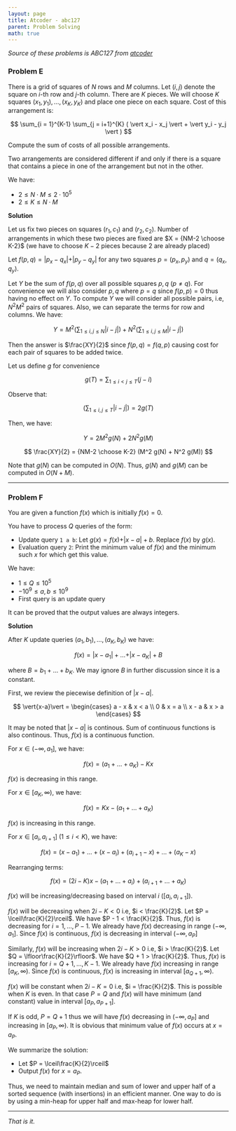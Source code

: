 ```yaml
---
layout: page
title: Atcoder - abc127
parent: Problem Solving
math: true
---
```


*Source of these problems is ABC127 from [atcoder](http://atcoder.jp)*

### Problem E

There is a grid of squares of $N$ rows and $M$ columns.
Let $(i, j)$ denote the square on $i$-th row and $j$-th column.
There are $K$ pieces. We will choose $K$ squares
$(x_1,y_1),\ldots,(x_K,y_K)$ and place one
piece on each square. Cost of this arrangement is:

$$
\sum_{i = 1}^{K-1}
\sum_{j = i+1}^{K}
( \vert x_i - x_j \vert + \vert y_i - y_j \vert )
$$

Compute the sum of costs of all possible arrangements.

Two arrangements are considered different if and
only if there is a square that contains a piece in
one of the arrangement but not in the other.

We have:
- $2 \le N \cdot M \le 2 \cdot 10^5$
- $2 \le K \le N \cdot M$

**Solution**

Let us fix two pieces on squares $(r_1, c_1)$ and
$(r_2, c_2)$. Number of arrangements in which 
these two pieces are fixed are
$X = {NM-2 \choose K-2}$ (we have to choose $K-2$ pieces because $2$ are already placed)

Let $f(p, q) = \vert p_x - q_x \vert + \vert p_y - q_y \vert$
for any two squares $p = (p_x, p_y)$ and $q = (q_x, q_y)$.

Let $Y$ be the sum of $f(p, q)$ over all possible squares $p, q$ ($p \neq q$).
For convenience we will also consider $p, q$ where $p=q$ 
since $f(p, p) = 0$ thus having no effect on $Y$. To compute $Y$ we will 
consider all possible pairs, i.e, $N^2M^2$ pairs of squares.
Also, we can separate the terms for row and columns. We have:

$$
Y =
M^2 \left(\sum_{1 \le i,j \le N}{\vert i - j \vert}\right) +
N^2 \left(\sum_{1 \le i,j \le M}{\vert i - j \vert}\right)
$$

Then the answer is $\frac{XY}{2}$ since $f(p,q) = f(q,p)$ causing
cost for each pair of squares to be added twice.

Let us define $g$ for convenience

$$
g(T) = \sum_{1 \le i < j \le T}{(j - i)}
$$

Observe that:

$$
\left(\sum_{1 \le i,j \le T}{\vert i - j \vert}\right)
= 2 g(T)
$$

Then, we have:

$$
Y = 2 M^2 g(N) + 2 N^2 g(M)
$$

$$
\frac{XY}{2} = {NM-2 \choose K-2} (M^2 g(N) + N^2 g(M))
$$

Note that $g(N)$ can be computed in $O(N)$. Thus, $g(N)$ and $g(M)$
can be computed in $O(N+M)$.


***

### Problem F

You are given a function $f(x)$ which is initially $f(x) = 0$. 

You have to process $Q$ queries of the form:
- Update query `1 a b`: Let $g(x) = f(x) + \vert{x-a}\vert + b$. Replace
$f(x)$ by $g(x)$.
- Evaluation query `2`: Print the minimum value of $f(x)$ and the minimum
such $x$ for which get this value.

We have:
- $1 \le Q \le 10^5$
- $-10^9 \le a,b \le 10^9$
- First query is an update query

It can be proved that the output values are always integers.

**Solution**

After $K$ update queries $(a_1, b_1),\ldots,(a_K,b_K)$
we have:

$$
f(x) = \vert{x-a_1}\vert + \ldots + \vert{x-a_K}\vert + B
$$

where $B = b_1 + \ldots + b_K$. We may ignore $B$ in further
discussion since it is a constant.

First, we review the piecewise definition of $\vert{x-a}\vert$.

$$
\vert{x-a}\vert = 
\begin{cases}
a - x & x < a \\
0 & x = a \\
x - a & x > a
\end{cases}
$$

It may be noted that $\vert{x-a}\vert$ is continous.
Sum of continuous functions is also continous. Thus, $f(x)$ is
a continuous function.

For $x \in (-\infty,a_1]$, we have:

$$
f(x) = (a_1 + \ldots + a_K) - Kx
$$

$f(x)$ is decreasing in this range.

For $x \in [a_K,\infty)$, we have:

$$
f(x) = Kx - (a_1 + \ldots + a_K)
$$

$f(x)$ is increasing in this range.

For $x \in [a_i,a_{i+1}]$ ($1 \le i < K$), we have:

$$
f(x) = (x - a_1) + \ldots + (x - a_i) + (a_{i+1} - x) + \ldots + (a_K - x)
$$

Rearranging terms:

$$
f(x) = (2i - K)x - (a_1 + \ldots + a_i) + (a_{i+1} + \ldots + a_K)
$$

$f(x)$ will be increasing/decreasing based on interval $i$ ($[a_i,a_{i+1}]$).

$f(x)$ will be decreasing when $2i - K < 0$ i.e, $i < \frac{K}{2}$.
Let $P = \lceil\frac{K}{2}\rceil$. We have $P - 1 < \frac{K}{2}$.
Thus, $f(x)$ is decreasing for $i=1,\ldots,P-1$.
We already have $f(x)$ decreasing in range $(-\infty, a_1]$. Since
$f(x)$ is continuous, $f(x)$ is decreasing in interval $(-\infty,a_{P}]$

Similarly, $f(x)$ will be increasing when $2i - K > 0$ i.e, $i > \frac{K}{2}$.
Let $Q = \lfloor\frac{K}{2}\rfloor$. We have $Q + 1 > \frac{K}{2}$.
Thus, $f(x)$ is increasing for $i=Q+1,\ldots,K-1$.
We already have $f(x)$ increasing in range $[a_K,\infty)$. Since
$f(x)$ is continuous, $f(x)$ is increasing in interval $[a_{Q+1},\infty)$.

$f(x)$ will be constant when $2i - K = 0$ i.e, $i = \frac{K}{2}$. This
is possible when $K$ is even. In that case $P = Q$ and $f(x)$ will have
minimum (and constant) value in interval $[a_P,a_{P+1}]$.

If $K$ is odd, $P = Q+1$ thus we will have $f(x)$ decreasing in 
$(-\infty,a_P]$ and increasing in $[a_P,\infty)$. It is obvious
that minimum value of $f(x)$ occurs at $x = a_P$.

We summarize the solution:
- Let $P = \lceil\frac{K}{2}\rceil$
- Output $f(x)$ for $x = a_P$.

Thus, we need to maintain median and sum of lower and upper
half of a sorted sequence (with insertions) in an efficient manner. One way to do is
by using a min-heap for upper half and max-heap for lower half.


***

*That is it.*

